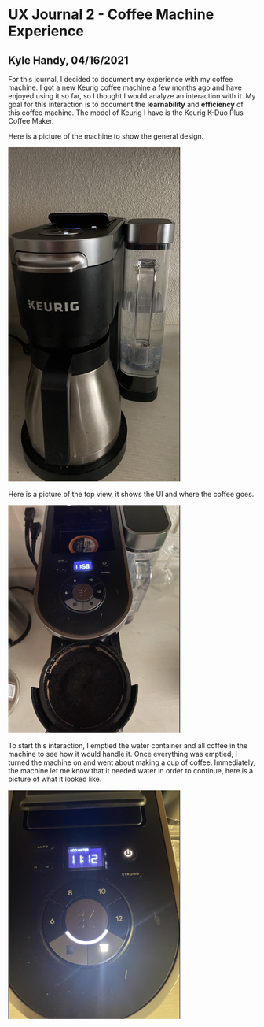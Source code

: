 # UX Journal 2 - Coffee Machine Experience

## Kyle Handy, 04/16/2021

For this journal, I decided to document my experience with my coffee machine. I got a new Keurig coffee machine a few months ago and have enjoyed using it so far, so I thought I would analyze an interaction with it. My goal for this interaction is to document the **learnability** and **efficiency** of this coffee machine. The model of Keurig I have is the Keurig K-Duo Plus Coffee Maker.

Here is a picture of the machine to show the general design.
  
<img src="https://github.com/UsabilityEngineering/ux-portfolio-khandy7/blob/master/UX_Journal2/Pictures/fullView.png" width=350 aign=left>

Here is a picture of the top view, it shows the UI and where the coffee goes.
  
<img src="https://github.com/UsabilityEngineering/ux-portfolio-khandy7/blob/master/UX_Journal2/Pictures/topView.png" width=350> 


To start this interaction, I emptied the water container and all coffee in the machine to see how it would handle it. Once everything was emptied, I turned the machine on and went about making a cup of coffee. Immediately, the machine let me know that it needed water in order to continue, here is a picture of what it looked like.

<img src="https://github.com/UsabilityEngineering/ux-portfolio-khandy7/blob/master/UX_Journal2/Pictures/addWater.png" width=350> 
